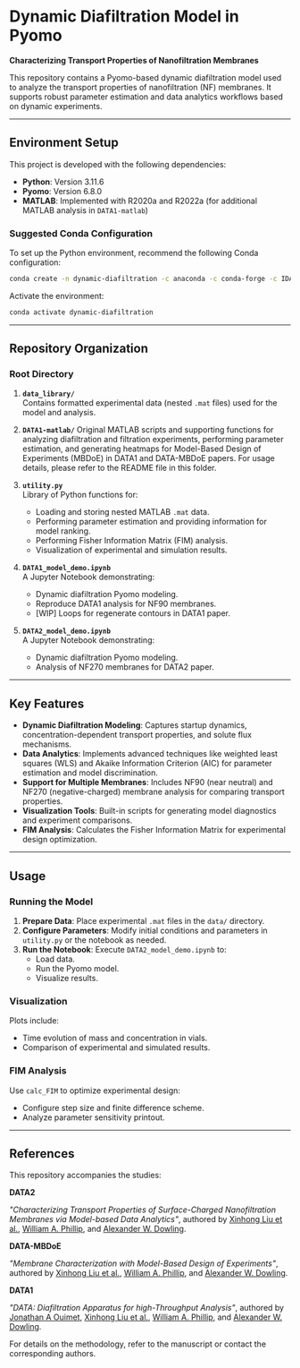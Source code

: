 # Dynamic Diafiltration Model in Pyomo

**Characterizing Transport Properties of Nanofiltration Membranes**

This repository contains a Pyomo-based dynamic diafiltration model used to analyze the transport properties of nanofiltration (NF) membranes. It supports robust parameter estimation and data analytics workflows based on dynamic experiments.

---

## Environment Setup

This project is developed with the following dependencies:
- **Python**: Version 3.11.6
- **Pyomo**: Version 6.8.0
- **MATLAB**: Implemented with R2020a and R2022a (for additional MATLAB analysis in `DATA1-matlab`)

### Suggested Conda Configuration

To set up the Python environment, recommend the following Conda configuration:
```bash
conda create -n dynamic-diafiltration -c anaconda -c conda-forge -c IDAES-PSE python=3.11 numpy matplotlib pandas scipy idaes-pse
```
Activate the environment:
```bash
conda activate dynamic-diafiltration
```

---

## Repository Organization

### Root Directory

1. **`data_library/`**  
   Contains formatted experimental data (nested `.mat` files) used for the model and analysis.

2. **`DATA1-matlab/`**
   Original MATLAB scripts and supporting functions for analyzing diafiltration and filtration experiments, performing parameter estimation, and generating heatmaps for Model-Based Design of Experiments (MBDoE) in DATA1 and DATA-MBDoE papers. For usage details, please refer to the README file in this folder.
   
3. **`utility.py`**  
   Library of Python functions for:
   - Loading and storing nested MATLAB `.mat` data.
   - Performing parameter estimation and providing information for model ranking.
   - Performing Fisher Information Matrix (FIM) analysis.
   - Visualization of experimental and simulation results.

4. **`DATA1_model_demo.ipynb`**  
   A Jupyter Notebook demonstrating:
   - Dynamic diafiltration Pyomo modeling.
   - Reproduce DATA1 analysis for NF90 membranes.
   - [WIP] Loops for regenerate contours in DATA1 paper.
  
5. **`DATA2_model_demo.ipynb`**  
   A Jupyter Notebook demonstrating:
   - Dynamic diafiltration Pyomo modeling.
   - Analysis of NF270 membranes for DATA2 paper.
---

## Key Features

- **Dynamic Diafiltration Modeling**: Captures startup dynamics, concentration-dependent transport properties, and solute flux mechanisms.
- **Data Analytics**: Implements advanced techniques like weighted least squares (WLS) and Akaike Information Criterion (AIC) for parameter estimation and model discrimination.
- **Support for Multiple Membranes**: Includes NF90 (near neutral) and NF270 (negative-charged) membrane analysis for comparing transport properties.
- **Visualization Tools**: Built-in scripts for generating model diagnostics and experiment comparisons.
- **FIM Analysis**: Calculates the Fisher Information Matrix for experimental design optimization.

---

## Usage

### Running the Model
1. **Prepare Data**: Place experimental `.mat` files in the `data/` directory.
2. **Configure Parameters**: Modify initial conditions and parameters in `utility.py` or the notebook as needed.
3. **Run the Notebook**: Execute `DATA2_model_demo.ipynb` to:
   - Load data.
   - Run the Pyomo model.
   - Visualize results.

### Visualization
Plots include:
- Time evolution of mass and concentration in vials.
- Comparison of experimental and simulated results.

### FIM Analysis
Use `calc_FIM` to optimize experimental design:
- Configure step size and finite difference scheme.
- Analyze parameter sensitivity printout.

---

## References

This repository accompanies the studies: 

**DATA2**

*"Characterizing Transport Properties of Surface-Charged Nanofiltration Membranes via Model-based Data Analytics"*, authored by [Xinhong Liu et al.](mailto:wphillip@nd.edu), [William A. Phillip](mailto:wphillip@nd.edu), and [Alexander W. Dowling](mailto:adowling@nd.edu).

**DATA-MBDoE**

*"Membrane Characterization with Model-Based Design of Experiments"*, authored by [Xinhong Liu et al.](mailto:wphillip@nd.edu), [William A. Phillip](mailto:wphillip@nd.edu), and [Alexander W. Dowling](mailto:adowling@nd.edu).

**DATA1**

*"DATA: Diafiltration Apparatus for high-Throughput Analysis"*, authored by [Jonathan A Ouimet](mailto:ouimetja@gmail.com), [Xinhong Liu et al.](mailto:wphillip@nd.edu), [William A. Phillip](mailto:wphillip@nd.edu), and [Alexander W. Dowling](mailto:adowling@nd.edu).


For details on the methodology, refer to the manuscript or contact the corresponding authors.

